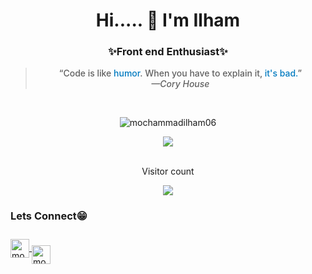  <h1 align="center">Hi..... 👋 I'm Ilham</h1>
 <h3 align="center">✨Front end <b>Enthusiast</b>✨</h3>

<div align="center">
  <blockquote style="font-weight:500" cite="—Cory House">“Code is like <span style="color: rgb(0, 122, 192)">humor</span>. When you have to explain it, <span style="color: rgb(0, 122, 192")>it's bad.</span>”
	<br/><cite>—Cory House</cite></blockquote>
<br/>
</div>
<div align="center">
<p><img src="https://github-readme-stats.vercel.app/api/?username=mochammadilham06&show_icons=true&title_color=FA8B00&icon_color=FA8B00&text_color=FDFDFD&bg_color=151515&locale=en&hide_border=true"
    alt="mochammadilham06"/></p>

</div>
<div align="center">
		<a href="https://github.com/mochammadilham06">
    	<img src="https://github-readme-streak-stats.herokuapp.com/?user=mochammadilham06&theme=dark&hide_border=true%22%20alt=%22mochammadilham06"/>
		</a>
</div>

<div align="center"> 
	<br/>
	<p>Visitor count</p>
	<a href="https://github.com/">
  	<img src="https://profile-counter.glitch.me/mochammadilham06/count.svg" />
	</a>
</div>

<h3>Lets <b>Connect</b>😁</h3>
<p style="block">
<a href="[www.linkedin.com/in/mochilham1006](https://www.linkedin.com/in/mochilham1006/)" target="blank">
<img align="center"
      src="https://raw.githubusercontent.com/rahuldkjain/github-profile-readme-generator/master/src/images/icons/Social/linked-in-alt.svg" alt="mochammadilham06" width="30"/>
</a>
<a href="https://www.instagram.com/moch.ilham10/" target="blank">
<img align="center"
      src="https://raw.githubusercontent.com/rahuldkjain/github-profile-readme-generator/master/src/images/icons/Social/instagram.svg" alt="mochammadilham06" width="30" style="margin-top: 20px;"/>

</p>

<!--
Here are some ideas to get you started:

- 🔭 I’m currently working on ...
- 🌱 I’m currently learning ...
- 👯 I’m looking to collaborate on ...
- 🤔 I’m looking for help with ...
- 💬 Ask me about ...
- 📫 How to reach me: ...
- 😄 Pronouns: ...
- ⚡ Fun fact: ...
-->
